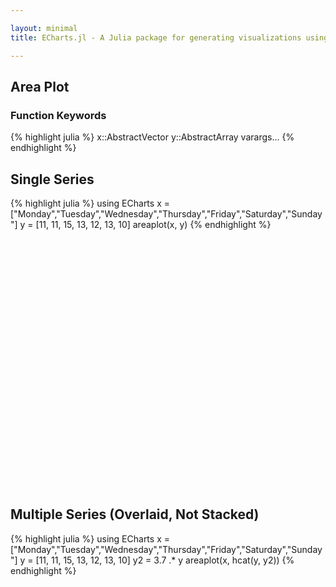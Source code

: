 ```yaml
---

layout: minimal
title: ECharts.jl - A Julia package for generating visualizations using ECharts

---
```

## Area Plot

### Function Keywords
{% highlight julia %}
x::AbstractVector
y::AbstractArray
varargs...
{% endhighlight %}

## Single Series
{% highlight julia %}
using ECharts
x = ["Monday","Tuesday","Wednesday","Thursday","Friday","Saturday","Sunday"]
y = [11, 11, 15, 13, 12, 13, 10]
areaplot(x, y)
{% endhighlight %}


<div id="areaplot" style="height:400px;width:800px;"></div>
<script type="text/javascript">
    // Initialize after dom ready
    var myChart = echarts.init(document.getElementById("areaplot"));

    // Load data into the ECharts instance
    myChart.setOption({"xAxis":[{"boundaryGap":false,"show":true,"data":["Monday","Tuesday","Wednesday","Thursday","Friday","Saturday","Sunday"],"type":"category"}],"yAxis":[{"show":true,"type":"value"}],"toolbox":{"itemGap":15,"show":false,"x":"right","feature":{},"orient":"vertical","y":"center"},"title":{},"series":[{"areaStyle":{"normal":{}},"data":[11,11,15,13,12,13,10],"smooth":false,"type":"line"}],"backgroundColor":"rgba(0,0,0,0)"});
</script>

## Multiple Series (Overlaid, Not Stacked)
{% highlight julia %}
using ECharts
x = ["Monday","Tuesday","Wednesday","Thursday","Friday","Saturday","Sunday"]
y = [11, 11, 15, 13, 12, 13, 10]
y2 = 3.7 .* y
areaplot(x, hcat(y, y2))
{% endhighlight %}

<div id="areaplot2" style="height:400px;width:800px;"></div>
<script type="text/javascript">
    // Initialize after dom ready
    var myChart = echarts.init(document.getElementById("areaplot2"));

    // Load data into the ECharts instance
    myChart.setOption({"xAxis":[{"splitNumber":5,"boundaryGap":false,"data":["Monday","Tuesday","Wednesday","Thursday","Friday","Saturday","Sunday"],"scale":false,"gridIndex":0,"minInterval":0,"inverse":false,"nameLocation":"start","nameGap":15,"silent":true,"type":"category"}],"yAxis":[{"scale":false,"gridIndex":0,"splitNumber":5,"minInterval":0,"silent":true,"inverse":false,"type":"value","nameLocation":"start","nameGap":15}],"toolbox":{"feature":{},"itemSize":15,"orient":"vertical","height":"auto","zlevel":0,"z":2,"itemGap":10,"right":"auto","top":"center","width":"auto","show":false,"showTitle":true},"title":{"left":"left","borderColor":"transparent","bottom":"auto","padding":5,"zlevel":0,"borderWidth":1,"target":"blank","z":2,"itemGap":5,"backgroundColor":"transparent","shadowOffsetY":0,"shadowOffsetX":0,"right":"auto","top":"auto","subtarget":"blank","show":true},"series":[{"areaStyle":{"normal":{}},"data":[11.0,11.0,15.0,13.0,12.0,13.0,10.0],"smooth":false,"minSize":"0%","type":"line","maxSize":"100%"},{"areaStyle":{"normal":{}},"data":[40.7,40.7,55.5,48.1,44.400000000000006,48.1,37.0],"smooth":false,"minSize":"0%","type":"line","maxSize":"100%"}]});
</script>

